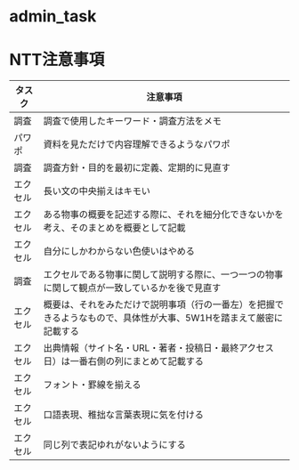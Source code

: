 # admin_task

# NTT注意事項
|タスク|注意事項|
| ---- | ---- |
調査|	調査で使用したキーワード・調査方法をメモ
パワポ|	資料を見ただけで内容理解できるようなパワポ
調査|	調査方針・目的を最初に定義、定期的に見直す
エクセル|	長い文の中央揃えはキモい
エクセル|	ある物事の概要を記述する際に、それを細分化できないかを考え、そのまとめを概要として記載
エクセル|	自分にしかわからない色使いはやめる
調査|	エクセルである物事に関して説明する際に、一つ一つの物事に関して観点が一致しているかを後で見直す
エクセル|	概要は、それをみただけで説明事項（行の一番左）を把握できるようなもので、具体性が大事、5W1Hを踏まえて厳密に記載する
エクセル| 出典情報（サイト名・URL・著者・投稿日・最終アクセス日）は一番右側の列にまとめて記載する
エクセル| フォント・罫線を揃える
エクセル| 口語表現、稚拙な言葉表現に気を付ける
エクセル| 同じ列で表記ゆれがないようにする
